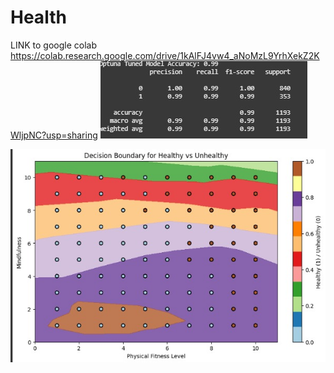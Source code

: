 # Health
LINK to google colab https://colab.research.google.com/drive/1kAlFJ4vw4_aNoMzL9YrhXekZ2KWljpNC?usp=sharing
![Accuracy](https://github.com/SangamNirala/Health/blob/main/accuracy.jpg)

![Accuracy](https://github.com/SangamNirala/Health/blob/main/prediction%20image.jpg)
